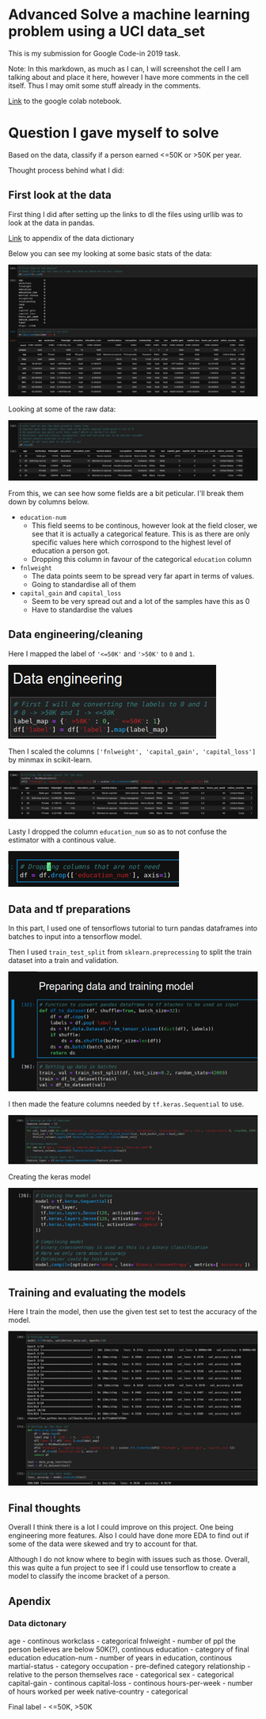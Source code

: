 # Advanced Solve a machine learning problem using a UCI data_set

This is my submission for Google Code-in 2019 task.

Note: In this markdown, as much as I can, I will screenshot the cell I am talking about and place it here, however I have more comments in the cell itself. Thus I may omit some stuff already in the comments.

[Link](https://colab.research.google.com/drive/1AydiQCLSY4ZhZ6mKTzyylmo1GtTHZrgy) to the google colab notebook.

# Question I gave myself to solve  

Based on the data, classify if a person earned <=50K or >50K per year.


Thought process behind what I did:  

## First look at the data  
First thing I did after setting up the links to dl the files using urllib was to look at the data in pandas.

[Link](#data-dictonary) to appendix of the data dictionary  

Below you can see my looking at some basic stats of the data:  

![Look for missing values and some basic stats](content/MD_1.png)  

Looking at some of the raw data:  

![Looking at raw data](content/MD_2.png)  

From this, we can see how some fields are a bit peticular. I'll break them down by columns below.  

- `education-num`
  - This field seems to be continous, however look at the field closer, we see that it is actually a categorical feature. This is as there are only specific values here which corrospond to the highest level of education a person got.
  - Dropping this column in favour of the categorical `education` column
- `fnlweight` 
  - The data points seem to be spread very far apart in terms of values.
  - Going to standardise all of them
- `capital_gain` and `capital_loss`
  - Seem to be very spread out and a lot of the samples have this as 0
  - Have to standardise the values

## Data engineering/cleaning

Here I mapped the label of `'<=50K'` and `'>50K'` to `0` and `1`.  

![Mapping the values](content/MD_3.png)  

Then I scaled the columns `['fnlweight', 'capital_gain', 'capital_loss']` by minmax in scikit-learn.  

![Scaling the values](content/MD_4.png)  

Lasty I dropped the column `education_num` so as to not confuse the estimator with a continous value.  

![Dropping cols](content/MD_5.png)  

## Data and tf preparations  

In this part, I used one of tensorflows tutorial to turn pandas dataframes into batches to input into a tensorflow model.  

Then I used `train_test_split` from `sklearn.preprocessing` to split the train dataset into a train and validation.  

![SC train_test and data prep](content/MD_6.png)  

I then made the feature columns needed by `tf.keras.Sequential` to use.  

![Feature columns](content/MD_7.png)

Creating the keras model  

![Keras model](content/MD_8.png)

## Training and evaluating the models

Here I train the model, then use the given test set to test the accuracy of the model.  

![train and eval](content/MD_9.png)

## Final thoughts  

Overall I think there is a lot I could improve on this project. One being engineering more features. Also I could have done more EDA to find out if some of the data were skewed and try to account for that.  

Although I do not know where to begin with issues such as those. Overall, this was quite a fun project to see if I could use tensorflow to create a model to classify the income bracket of a person.

## Apendix

### Data dictonary

age - continous
workclass - categorical
fnlweight - number of ppl the person believes are below 50K(?), continous
education - category of final education
education-num - number of years in education, continous
martial-status - category
occupation - pre-defined category
relationship - relative to the person themselves
race - categorical
sex - categorical
capital-gain - continous
capital-loss - continous
hours-per-week - number of hours worked per week
native-country - categorical

Final label - <=50K, >50K

